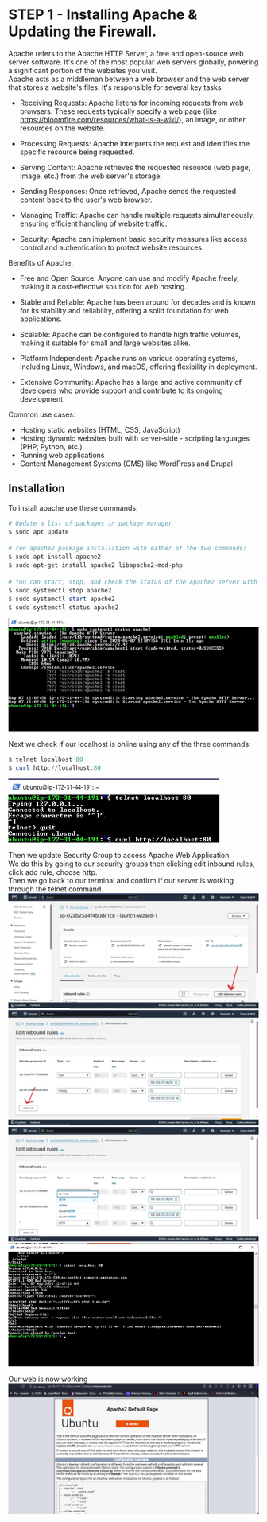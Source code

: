 # STEP 1 - Installing Apache & Updating the Firewall.

Apache refers to the Apache HTTP Server, a free and open-source web server software. It's one of the most popular web servers globally, powering a significant portion of the websites you visit.  
Apache acts as a middleman between a web browser and the web server that stores a website's files. It's responsible for several key tasks:

- Receiving Requests: Apache listens for incoming requests from web browsers. These requests typically specify a web page (like https://bloomfire.com/resources/what-is-a-wiki/), an image, or other resources on the website.

- Processing Requests: Apache interprets the request and identifies the specific resource being requested.

- Serving Content: Apache retrieves the requested resource (web page, image, etc.) from the web server's storage.

- Sending Responses: Once retrieved, Apache sends the requested content back to the user's web browser.

- Managing Traffic: Apache can handle multiple requests simultaneously, ensuring efficient handling of website traffic.

- Security: Apache can implement basic security measures like access control and authentication to protect website resources.

Benefits of Apache:

- Free and Open Source: Anyone can use and modify Apache freely, making it a cost-effective solution for web hosting.

- Stable and Reliable: Apache has been around for decades and is known for its stability and reliability, offering a solid foundation for web applications.

- Scalable: Apache can be configured to handle high traffic volumes, making it suitable for small and large websites alike.

- Platform Independent: Apache runs on various operating systems, including Linux, Windows, and macOS, offering flexibility in deployment.

- Extensive Community: Apache has a large and active community of developers who provide support and contribute to its ongoing development.

Common use cases:

- Hosting static websites (HTML, CSS, JavaScript)
- Hosting dynamic websites built with server-side - scripting languages (PHP, Python, etc.)
- Running web applications
- Content Management Systems (CMS) like WordPress and Drupal

## Installation

To install apache use these commands:

```powershell
# Update a list of packages in package manager
$ sudo apt update

# run apache2 package installation with either of the two commands:
$ sudo apt install apache2
$ sudo apt-get install apache2 libapache2-mod-php

# You can start, stop, and check the status of the Apache2 server with one of these commands:
$ sudo systemctl stop apache2
$ sudo systemctl start apache2
$ sudo systemctl status apache2

```

![image](images/apacheRun.jpg)

Next we check if our localhost is online using any of the three commands:

```powershell
$ telnet localhost 80
$ curl http://localhost:80
```

![image](images/localhost.jpg)

Then we update Security Group to access Apache Web Application.  
We do this by going to our security groups then clicking edit inbound rules, click add rule, choose http.  
Then we go back to our terminal and confirm if our server is working through the telnet command.
![image](images/inbound.jpg)
![image](images/add.jpg)
![image](images/http.jpg)
![image](images/telnetU.jpg)

Our web is now working
![image](images/ubuntu.jpg)
